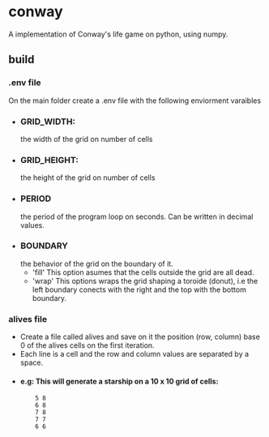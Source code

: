# conway
A implementation of Conway's life game on python, using numpy.

## build
### .env file
On the main folder create a .env file with the following enviorment varaibles
* ### GRID_WIDTH:
    the width of the grid on number of cells
* ### GRID_HEIGHT:
    the height of the grid on number of cells
* ### PERIOD
    the period of the program loop on seconds. Can be written in decimal values.
* ### BOUNDARY
    the behavior of the grid on the boundary of it.
    * 'fill' This option asumes that the cells outside the grid are all dead.
    * 'wrap' This options wraps the grid shaping a toroide (donut), i.e the left boundary conects with the right and the top with the bottom boundary.

### alives file
  * Create a file called alives and save on it the position (row, column) base 0 of the alives cells on the first iteration.
  * Each line is a cell and the row and column values are separated by a space.
* #### e.g: This will generate a starship on a 10 x 10 grid of cells:
          5 8
          6 8
          7 8
          7 7
          6 6
      
